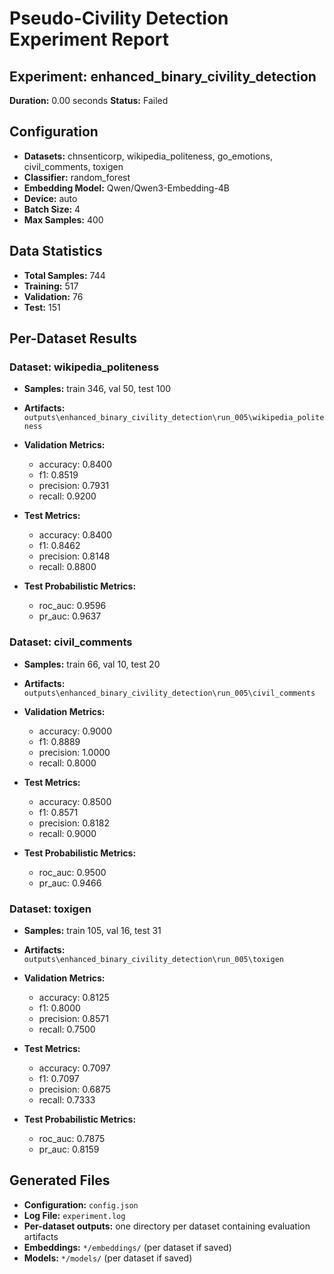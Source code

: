 # Pseudo-Civility Detection Experiment Report

## Experiment: enhanced_binary_civility_detection
**Duration:** 0.00 seconds
**Status:** Failed

## Configuration

- **Datasets:** chnsenticorp, wikipedia_politeness, go_emotions, civil_comments, toxigen
- **Classifier:** random_forest
- **Embedding Model:** Qwen/Qwen3-Embedding-4B
- **Device:** auto
- **Batch Size:** 4
- **Max Samples:** 400

## Data Statistics

- **Total Samples:** 744
- **Training:** 517
- **Validation:** 76
- **Test:** 151

## Per-Dataset Results

### Dataset: wikipedia_politeness

- **Samples:** train 346, val 50, test 100
- **Artifacts:** `outputs\enhanced_binary_civility_detection\run_005\wikipedia_politeness`

- **Validation Metrics:**
  - accuracy: 0.8400
  - f1: 0.8519
  - precision: 0.7931
  - recall: 0.9200
- **Test Metrics:**
  - accuracy: 0.8400
  - f1: 0.8462
  - precision: 0.8148
  - recall: 0.8800
- **Test Probabilistic Metrics:**
  - roc_auc: 0.9596
  - pr_auc: 0.9637

### Dataset: civil_comments

- **Samples:** train 66, val 10, test 20
- **Artifacts:** `outputs\enhanced_binary_civility_detection\run_005\civil_comments`

- **Validation Metrics:**
  - accuracy: 0.9000
  - f1: 0.8889
  - precision: 1.0000
  - recall: 0.8000
- **Test Metrics:**
  - accuracy: 0.8500
  - f1: 0.8571
  - precision: 0.8182
  - recall: 0.9000
- **Test Probabilistic Metrics:**
  - roc_auc: 0.9500
  - pr_auc: 0.9466

### Dataset: toxigen

- **Samples:** train 105, val 16, test 31
- **Artifacts:** `outputs\enhanced_binary_civility_detection\run_005\toxigen`

- **Validation Metrics:**
  - accuracy: 0.8125
  - f1: 0.8000
  - precision: 0.8571
  - recall: 0.7500
- **Test Metrics:**
  - accuracy: 0.7097
  - f1: 0.7097
  - precision: 0.6875
  - recall: 0.7333
- **Test Probabilistic Metrics:**
  - roc_auc: 0.7875
  - pr_auc: 0.8159

## Generated Files

- **Configuration:** `config.json`
- **Log File:** `experiment.log`
- **Per-dataset outputs:** one directory per dataset containing evaluation artifacts
- **Embeddings:** `*/embeddings/` (per dataset if saved)
- **Models:** `*/models/` (per dataset if saved)
